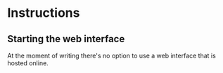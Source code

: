 # Instructions

## Starting the web interface

At the moment of writing there's no option to use a web interface that is hosted online.
